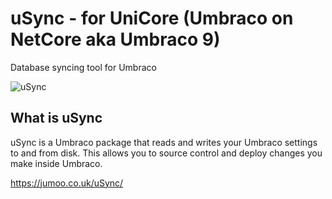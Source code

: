 # uSync - for UniCore (Umbraco on NetCore aka Umbraco 9)
Database syncing tool for Umbraco  

![uSync](https://github.com/KevinJump/uSync8/blob/v8/8.2/Screenshots/usyncprogress.gif "uSync Import Animation")


## What is uSync 

uSync is a Umbraco package that reads and writes your Umbraco settings to and from disk. This allows you to source control and deploy changes you make inside Umbraco.

https://jumoo.co.uk/uSync/

